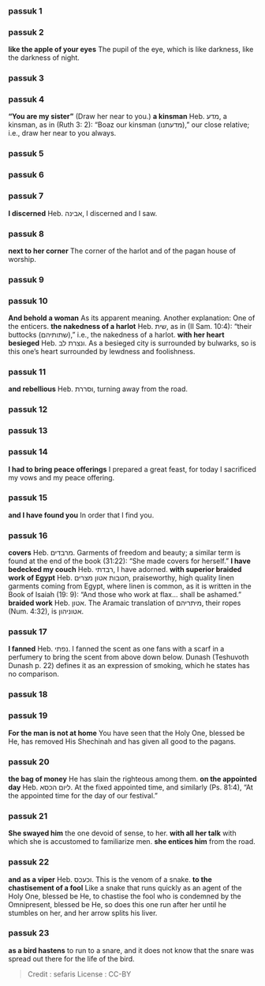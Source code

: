 
### passuk 1

### passuk 2
<b>like the apple of your eyes</b> The pupil of the eye, which is like darkness, like the darkness of night.

### passuk 3

### passuk 4
<b>“You are my sister”</b> (Draw her near to you.)
<b>a kinsman</b> Heb. מדע, a kinsman, as in (Ruth 3: 2): “Boaz our kinsman (מדעתנו),” our close relative; i.e., draw her near to you always.

### passuk 5

### passuk 6

### passuk 7
<b>I discerned</b> Heb. אבינה, I discerned and I saw.

### passuk 8
<b>next to her corner</b> The corner of the harlot and of the pagan house of worship.

### passuk 9

### passuk 10
<b>And behold a woman</b> As its apparent meaning. Another explanation: One of the enticers.
<b>the nakedness of a harlot</b> Heb. שית, as in (II Sam. 10:4): “their buttocks (שתותיהם),” i.e., the nakedness of a harlot.
<b>with her heart besieged</b> Heb. ונצרת לב. As a besieged city is surrounded by bulwarks, so is this one’s heart surrounded by lewdness and foolishness.

### passuk 11
<b>and rebellious</b> Heb. וסררת, turning away from the road.

### passuk 12

### passuk 13

### passuk 14
<b>I had to bring peace offerings</b> I prepared a great feast, for today I sacrificed my vows and my peace offering.

### passuk 15
<b>and I have found you</b> In order that I find you.

### passuk 16
<b>covers</b> Heb. מרבדים. Garments of freedom and beauty; a similar term is found at the end of the book (31:22): “She made covers for herself.”
<b>I have bedecked my couch</b> Heb. רבדתי, I have adorned.
<b>with superior braided work of Egypt</b> Heb. חטבות אטון מצרים, praiseworthy, high quality linen garments coming from Egypt, where linen is common, as it is written in the Book of Isaiah (19: 9): “And those who work at flax... shall be ashamed.” <b>braided work</b> Heb. אטון. The Aramaic translation of מיתריהם, their ropes (Num. 4:32), is אטוניהון.

### passuk 17
<b>I fanned</b> Heb. נפתי. I fanned the scent as one fans with a scarf in a perfumery to bring the scent from above down below. Dunash (Teshuvoth Dunash p. 22) defines it as an expression of smoking, which he states has no comparison.

### passuk 18

### passuk 19
<b>For the man is not at home</b> You have seen that the Holy One, blessed be He, has removed His Shechinah and has given all good to the pagans.

### passuk 20
<b>the bag of money</b> He has slain the righteous among them.
<b>on the appointed day</b> Heb. ליום הכסא. At the fixed appointed time, and similarly (Ps. 81:4), “At the appointed time for the day of our festival.”

### passuk 21
<b>She swayed him</b> the one devoid of sense, to her.
<b>with all her talk</b> with which she is accustomed to familiarize men.
<b>she entices him</b> from the road.

### passuk 22
<b>and as a viper</b> Heb. וכעכס. This is the venom of a snake.
<b>to the chastisement of a fool</b> Like a snake that runs quickly as an agent of the Holy One, blessed be He, to chastise the fool who is condemned by the Omnipresent, blessed be He, so does this one run after her until he stumbles on her, and her arrow splits his liver.

### passuk 23
<b>as a bird hastens</b> to run to a snare, and it does not know that the snare was spread out there for the life of the bird.

>Credit : sefaris
>License : CC-BY
